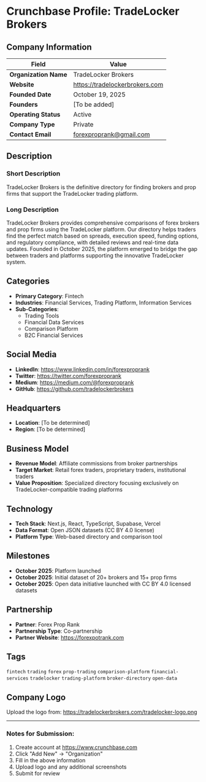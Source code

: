 # Crunchbase Profile: TradeLocker Brokers

## Company Information

| Field | Value |
|-------|-------|
| **Organization Name** | TradeLocker Brokers |
| **Website** | https://tradelockerbrokers.com |
| **Founded Date** | October 19, 2025 |
| **Founders** | [To be added] |
| **Operating Status** | Active |
| **Company Type** | Private |
| **Contact Email** | forexproprank@gmail.com |

## Description

### Short Description
TradeLocker Brokers is the definitive directory for finding brokers and prop firms that support the TradeLocker trading platform.

### Long Description
TradeLocker Brokers provides comprehensive comparisons of forex brokers and prop firms using the TradeLocker platform. Our directory helps traders find the perfect match based on spreads, execution speed, funding options, and regulatory compliance, with detailed reviews and real-time data updates. Founded in October 2025, the platform emerged to bridge the gap between traders and platforms supporting the innovative TradeLocker system.

## Categories

- **Primary Category**: Fintech
- **Industries**: Financial Services, Trading Platform, Information Services
- **Sub-Categories**: 
  - Trading Tools
  - Financial Data Services
  - Comparison Platform
  - B2C Financial Services

## Social Media

- **LinkedIn**: https://www.linkedin.com/in/forexproprank
- **Twitter**: https://twitter.com/forexproprank
- **Medium**: https://medium.com/@forexproprank
- **GitHub**: https://github.com/tradelockerbrokers

## Headquarters

- **Location**: [To be determined]
- **Region**: [To be determined]

## Business Model

- **Revenue Model**: Affiliate commissions from broker partnerships
- **Target Market**: Retail forex traders, proprietary traders, institutional traders
- **Value Proposition**: Specialized directory focusing exclusively on TradeLocker-compatible trading platforms

## Technology

- **Tech Stack**: Next.js, React, TypeScript, Supabase, Vercel
- **Data Format**: Open JSON datasets (CC BY 4.0 license)
- **Platform Type**: Web-based directory and comparison tool

## Milestones

- **October 2025**: Platform launched
- **October 2025**: Initial dataset of 20+ brokers and 15+ prop firms
- **October 2025**: Open data initiative launched with CC BY 4.0 licensed datasets

## Partnership

- **Partner**: Forex Prop Rank
- **Partnership Type**: Co-partnership
- **Partner Website**: https://forexpotrank.com

## Tags

`fintech` `trading` `forex` `prop-trading` `comparison-platform` `financial-services` `tradelocker` `trading-platform` `broker-directory` `open-data`

## Company Logo

Upload the logo from: https://tradelockerbrokers.com/tradelocker-logo.png

---

### Notes for Submission:
1. Create account at https://www.crunchbase.com
2. Click "Add New" → "Organization"
3. Fill in the above information
4. Upload logo and any additional screenshots
5. Submit for review
